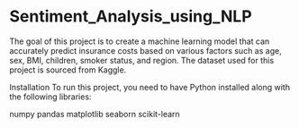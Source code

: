 # Sentiment_Analysis_using_NLP
The goal of this project is to create a machine learning model that can accurately predict insurance costs based on various factors such as age, sex, BMI, children, smoker status, and region. The dataset used for this project is sourced from Kaggle.

Installation
To run this project, you need to have Python installed along with the following libraries:

numpy
pandas
matplotlib
seaborn
scikit-learn
